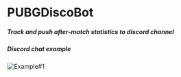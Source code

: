 # PUBGDiscoBot
##### Track and push after-match statistics to discord channel

##### Discord chat example

![Example#1](https://raw.githubusercontent.com/glmn/PUBGDiscoBot/master/img/examples/1.png)